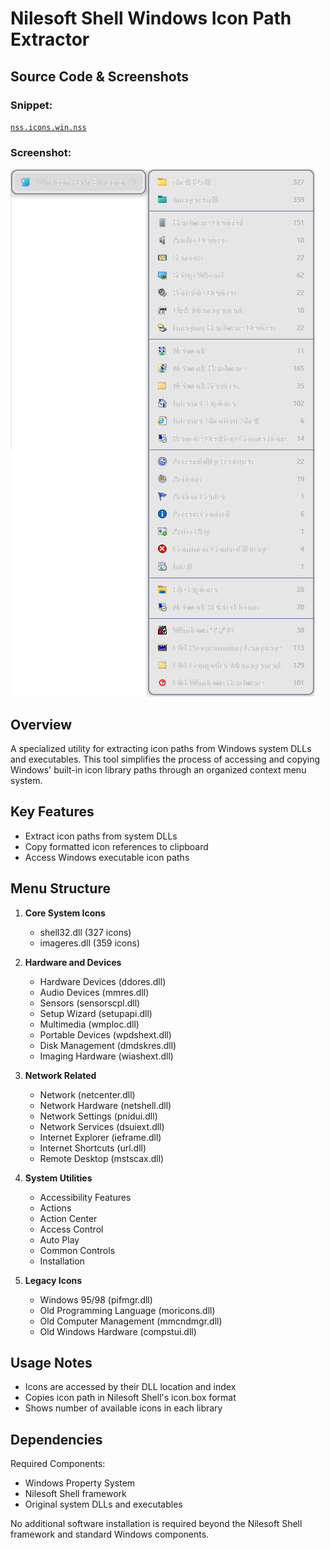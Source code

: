 # Nilesoft Shell Windows Icon Path Extractor

## Source Code & Screenshots

### Snippet:
[`nss.icons.win.nss`](/dev.helpers/nss.icons.win.nss)

### Screenshot:
![Windows Icons Menu Screenshot](/dev.helpers/nss.icons.win.png)

## Overview
A specialized utility for extracting icon paths from Windows system DLLs and executables. This tool simplifies the process of accessing and copying Windows' built-in icon library paths through an organized context menu system.

## Key Features
- Extract icon paths from system DLLs
- Copy formatted icon references to clipboard
- Access Windows executable icon paths

## Menu Structure

1. **Core System Icons**
   - shell32.dll (327 icons)
   - imageres.dll (359 icons)

2. **Hardware and Devices**
   - Hardware Devices (ddores.dll)
   - Audio Devices (mmres.dll)
   - Sensors (sensorscpl.dll)
   - Setup Wizard (setupapi.dll)
   - Multimedia (wmploc.dll)
   - Portable Devices (wpdshext.dll)
   - Disk Management (dmdskres.dll)
   - Imaging Hardware (wiashext.dll)

3. **Network Related**
   - Network (netcenter.dll)
   - Network Hardware (netshell.dll)
   - Network Settings (pnidui.dll)
   - Network Services (dsuiext.dll)
   - Internet Explorer (ieframe.dll)
   - Internet Shortcuts (url.dll)
   - Remote Desktop (mstscax.dll)

4. **System Utilities**
   - Accessibility Features
   - Actions
   - Action Center
   - Access Control
   - Auto Play
   - Common Controls
   - Installation

5. **Legacy Icons**
   - Windows 95/98 (pifmgr.dll)
   - Old Programming Language (moricons.dll)
   - Old Computer Management (mmcndmgr.dll)
   - Old Windows Hardware (compstui.dll)

## Usage Notes
- Icons are accessed by their DLL location and index
- Copies icon path in Nilesoft Shell's icon.box format
- Shows number of available icons in each library

## Dependencies
Required Components:
- Windows Property System
- Nilesoft Shell framework
- Original system DLLs and executables

No additional software installation is required beyond the Nilesoft Shell framework and standard Windows components.